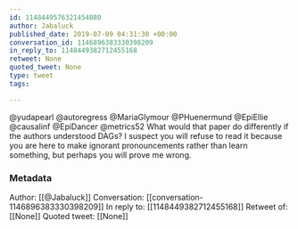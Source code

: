 ```yaml
---
id: 1148449576321454080
author: Jabaluck
published_date: 2019-07-09 04:31:30 +00:00
conversation_id: 1146896383330398209
in_reply_to: 1148449382712455168
retweet: None
quoted_tweet: None
type: tweet
tags:

---
```


@yudapearl @autoregress @MariaGlymour @PHuenermund @EpiEllie @causalinf @EpiDancer @metrics52 What would that paper do differently if the authors understood DAGs? I suspect you will refuse to read it because you are here to make ignorant pronouncements rather than learn something, but perhaps you will prove me wrong.

### Metadata

Author: [[@Jabaluck]]
Conversation: [[conversation-1146896383330398209]]
In reply to: [[1148449382712455168]]
Retweet of: [[None]]
Quoted tweet: [[None]]
